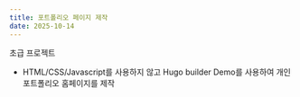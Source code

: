 ```yaml
---
title: 포트폴리오 페이지 제작
date: 2025-10-14
---
```


초급 프로젝트

<!--more-->

- HTML/CSS/Javascript를 사용하지 않고 Hugo builder Demo를 사용하여 개인 포트폴리오 홈페이지를 제작
